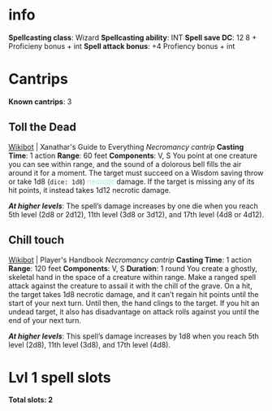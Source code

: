 # info
**Spellcasting class**: Wizard
**Spellcasting ability**: INT
**Spell save DC**: 12
	8 + Proficieny bonus + int
**Spell attack bonus**: +4
	Profiency bonus + int

# Cantrips
**Known cantrips**: 3
## Toll the Dead
[Wikibot](http://dnd5e.wikidot.com/spell:toll-the-dead) | Xanathar's Guide to Everything
_Necromancy cantrip_
**Casting Time**: 1 action
**Range**: 60 feet
**Components**: V, S
You point at one creature you can see within range, and the sound of a dolorous bell fills the air around it for a moment. The target must succeed on a Wisdom saving throw or take 1d8 (`dice: 1d8`) <span style="color:#98f2cb">necrotic</span> damage. If the target is missing any of its hit points, it instead takes 1d12 necrotic damage.

_**At higher levels**_: The spell’s damage increases by one die when you reach 5th level (2d8 or 2d12), 11th level (3d8 or 3d12), and 17th level (4d8 or 4d12).

## Chill touch
[Wikibot](http://dnd5e.wikidot.com/spell:chill-touch) | Player's Handbook
*Necromancy cantrip*
**Casting Time**: 1 action
**Range**: 120 feet
**Components**: V, S
**Duration**: 1 round
You create a ghostly, skeletal hand in the space of a creature within range. Make a ranged spell attack against the creature to assail it with the chill of the grave. On a hit, the target takes 1d8 necrotic damage, and it can’t regain hit points until the start of your next turn. Until then, the hand clings to the target. If you hit an undead target, it also has disadvantage on attack rolls against you until the end of your next turn.

_**At higher levels**_: This spell’s damage increases by 1d8 when you reach 5th level (2d8), 11th level (3d8), and 17th level (4d8).



# Lvl 1 spell slots
**Total slots: 2**

